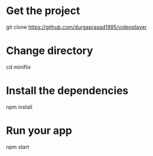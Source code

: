 # Get the project

git clone https://github.com/durgaprasad1995/videoplayer

# Change directory

cd miniflix

# Install the dependencies

npm install

# Run your app

npm start

